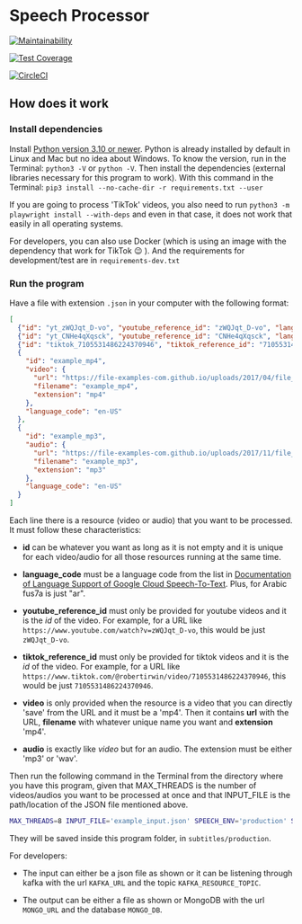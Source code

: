 # Speech Processor

[![Maintainability](https://api.codeclimate.com/v1/badges/152b7d7c3208b39b8b0a/maintainability)](https://codeclimate.com/github/Martouta/speech_processor/maintainability)

[![Test Coverage](https://api.codeclimate.com/v1/badges/152b7d7c3208b39b8b0a/test_coverage)](https://codeclimate.com/github/Martouta/speech_processor/test_coverage)

[![CircleCI](https://circleci.com/gh/Martouta/speech_processor.svg?style=svg)](https://app.circleci.com/pipelines/github/Martouta/speech_processor)


## How does it work

### Install dependencies
Install [Python version 3.10 or newer](https://www.python.org/downloads/).
Python is already installed by default in Linux and Mac but no idea about Windows. To know the version, run in the Terminal: `python3 -V` or `python -V`.
Then install the dependencies (external libraries necessary for this program to work). With this command in the Terminal:
`pip3 install --no-cache-dir -r requirements.txt --user`

If you are going to process 'TikTok' videos, you also need to run `python3 -m playwright install --with-deps` and even in that case, it does not work that easily in all operating systems.

For developers, you can also use Docker (which is using an image with the dependency that work for TikTok :wink: ). And the requirements for development/test are in `requirements-dev.txt`

### Run the program
Have a file with extension `.json` in your computer with the following format:
```json
[
  {"id": "yt_zWQJqt_D-vo", "youtube_reference_id": "zWQJqt_D-vo", "language_code": "ar"},
  {"id": "yt_CNHe4qXqsck", "youtube_reference_id": "CNHe4qXqsck", "language_code": "ar"},
  {"id": "tiktok_7105531486224370946", "tiktok_reference_id": "7105531486224370946", "language_code": "en-au"},
  {
    "id": "example_mp4",
    "video": {
      "url": "https://file-examples-com.github.io/uploads/2017/04/file_example_MP4_480_1_5MG.mp4",
      "filename": "example_mp4",
      "extension": "mp4"
    },
    "language_code": "en-US"
  },
  {
    "id": "example_mp3",
    "audio": {
      "url": "https://file-examples-com.github.io/uploads/2017/11/file_example_MP3_700KB.mp3",
      "filename": "example_mp3",
      "extension": "mp3"
    },
    "language_code": "en-US"
  }
]
```
Each line there is a resource (video or audio) that you want to be processed.
It must follow these characteristics:

- **id** can be whatever you want as long as it is not empty and it is unique for each video/audio for all those resources running at the same time.

- **language_code** must be a language code from the list in [Documentation of Language Support of Google Cloud Speech-To-Text](https://cloud.google.com/speech-to-text/docs/languages). Plus, for Arabic fus7a is just "ar".

- **youtube_reference_id** must only be provided for youtube videos and it is the *id* of the video. For example, for a URL like `https://www.youtube.com/watch?v=zWQJqt_D-vo`, this would be just `zWQJqt_D-vo`.

- **tiktok_reference_id** must only be provided for tiktok videos and it is the *id* of the video. For example, for a URL like `https://www.tiktok.com/@robertirwin/video/7105531486224370946`, this would be just `7105531486224370946`.

- **video** is only provided when the resource is a video that you can directly 'save' from the URL and it must be a 'mp4'. Then it contains **url** with the URL, **filename** with whatever unique name you want and **extension** 'mp4'.

- **audio** is exactly like *video* but for an audio. The extension must be either 'mp3' or 'wav'.

Then run the following command in the Terminal from the directory where you have this program, given that MAX_THREADS is the number of videos/audios you want to be processed at once and that INPUT_FILE is the path/location of the JSON file mentioned above.
```bash
MAX_THREADS=8 INPUT_FILE='example_input.json' SPEECH_ENV='production' SUBS_LOCATION='file' python3 -u . --user
```

They will be saved inside this program folder, in `subtitles/production`.

For developers:

- The input can either be a json file as shown or it can be listening through kafka with the url `KAFKA_URL` and the topic `KAFKA_RESOURCE_TOPIC`.

- The output can be either a file as shown or MongoDB with the url `MONGO_URL` and the database `MONGO_DB`.
